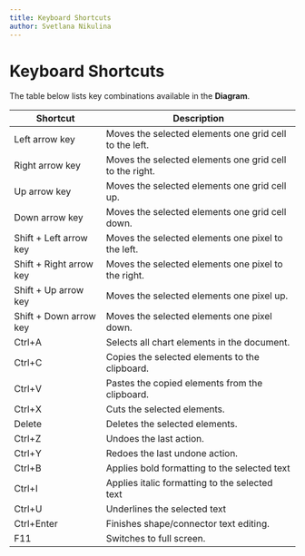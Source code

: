 ```yaml
---
title: Keyboard Shortcuts
author: Svetlana Nikulina
---
```

# Keyboard Shortcuts

The table below lists key combinations available in the **Diagram**.

| Shortcut | Description |
|---|---|
| Left arrow key | Moves the selected elements one grid cell to the left. |
| Right arrow key | Moves the selected elements one grid cell to the right. |
| Up arrow key | Moves the selected elements one grid cell up. |
| Down arrow key | Moves the selected elements one grid cell down. |
| Shift + Left arrow key | Moves the selected elements one pixel to the left. |
| Shift + Right arrow key | Moves the selected elements one pixel to the right. |
| Shift + Up arrow key | Moves the selected elements one pixel up. |
| Shift + Down arrow key | Moves the selected elements one pixel down.  |
| Ctrl+A | Selects all chart elements in the document. |
| Ctrl+C | Copies the selected elements to the clipboard. |
| Ctrl+V | Pastes the copied elements from the clipboard. |
| Ctrl+X | Cuts the selected elements. |
| Delete | Deletes the selected elements. |
| Ctrl+Z | Undoes the last action. |
| Ctrl+Y | Redoes the last undone action. |
| Ctrl+B | Applies bold formatting to the selected text |
| Ctrl+I | Applies italic formatting to the selected text |
| Ctrl+U | Underlines the selected text |
| Ctrl+Enter | Finishes shape/connector text editing. |
| F11 |	Switches to full screen. |
